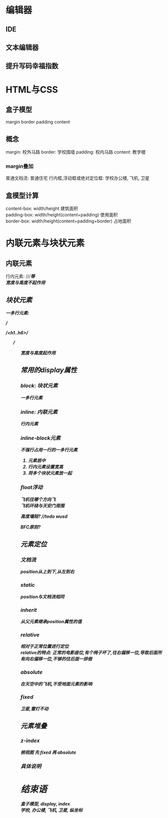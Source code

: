 # 编辑器
## IDE
## 文本编辑器
## 提升写码幸福指数

# HTML与CSS
## 盒子模型
margin
    border
        padding
            content

## 概念
margin: 校外马路
border: 学校围墙
padding: 校内马路
content: 教学楼

### margin叠加
普通文档流: 普通住宅
行内框,浮动框或绝对定位框: 学校办公楼, 飞机, 卫星 

## 盒模型计算
content-box: width/height 建筑面积  
padding-box: width/height(content+padding) 使用面积  
border-box: width/height(content+padding+border) 占地面积

# 内联元素与块状元素
## 内联元素
行内元素: <a>/<span>/<i>/<strong>等  
宽度与高度不起作用

## 块状元素
一多行元素: <div>/<p>/<h1..h6>/<ul>/<ol>
宽度与高度起作用

## 常用的display属性
### block: 块状元素
一多行元素

### inline: 内联元素
行内元素

### inline-block元素
不强行占用一行的一多行元素  
1. 元素居中
2. 行内元素设置宽高
3. 将多个块状元素放一起

### float浮动
飞机往哪个方向飞  
飞机环绕与天安门周围

高度塌陷? //todo wusd

BFC原则?

## 元素定位
### 文档流
position从上到下,从左到右

### static
position与文档流相同

### inherit
从父元素继承position属性的值

### relative
相对于正常位置进行定位  
relative的特点:
正常的电影座位,有个椅子坏了,往右偏移一位,导致后面所有向右偏移一位,不够的往后面一排做

### absolute
在天空中的飞机,不受地面元素的影响

### fixed
卫星,雷打不动

## 元素堆叠
### z-index
俯视图 先 fixed 再 absolute

### 具体说明

# 结束语
盒子模型, display, index  
学校, 办公楼, 飞机, 卫星, 纵坐标

